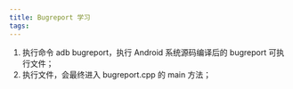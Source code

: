 ```yaml
---
title: Bugreport 学习
tags:
---
```



1. 执行命令 adb bugreport，执行 Android 系统源码编译后的 bugreport 可执行文件；
2. 执行文件，会最终进入 bugreport.cpp  的 main 方法；